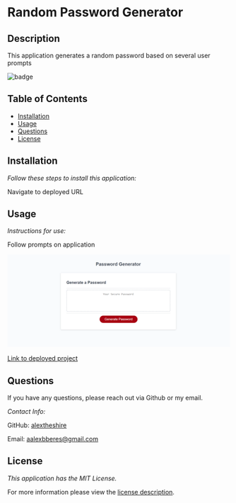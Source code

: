 # Random Password Generator

## Description

This application generates a random password based on several user prompts

![badge](https://img.shields.io/badge/license-MIT-green)


## Table of Contents
  * [Installation](#installation)
  * [Usage](#usage)
  * [Questions](#questions)
  * [License](#license)
    
    
## Installation
    
  _Follow these steps to install this application:_

  Navigate to deployed URL
      
## Usage

  _Instructions for use:_

  Follow prompts on application
  
  ![Media of application](./passgen.png)
        
  [Link to deployed project](https://alextheshire.github.io/password-generator/)  
## Questions
      
  If you have any questions, please reach out via Github or my email.
  
  _Contact Info:_

  GitHub: [alextheshire](https://github.com/alextheshire)

  Email: [aalexbberes@gmail.com](mailto:aalexbberes@gmail.com)
    
## License

      
  _This application has the MIT License._
      
  For more information please view the [license description](https://choosealicense.com/licenses/MIT).
  
  
